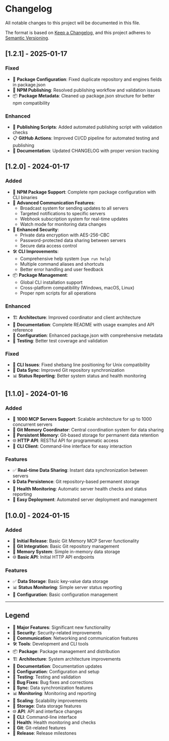 # Changelog

All notable changes to this project will be documented in this file.

The format is based on [Keep a Changelog](https://keepachangelog.com/en/1.0.0/),
and this project adheres to [Semantic Versioning](https://semver.org/spec/v2.0.0.html).

## [1.2.1] - 2025-01-17

### Fixed
- 🐛 **Package Configuration**: Fixed duplicate repository and engines fields in package.json
- 🔧 **NPM Publishing**: Resolved publishing workflow and validation issues
- 📦 **Package Metadata**: Cleaned up package.json structure for better npm compatibility

### Enhanced
- 🚀 **Publishing Scripts**: Added automated publishing script with validation checks
- 📋 **GitHub Actions**: Improved CI/CD pipeline for automated testing and publishing
- 📖 **Documentation**: Updated CHANGELOG with proper version tracking

## [1.2.0] - 2024-01-17

### Added
- 🚀 **NPM Package Support**: Complete npm package configuration with CLI binaries
- 📡 **Advanced Communication Features**:
  - Broadcast system for sending updates to all servers
  - Targeted notifications to specific servers
  - Webhook subscription system for real-time updates
  - Watch mode for monitoring data changes
- 🔐 **Enhanced Security**:
  - Private data encryption with AES-256-CBC
  - Password-protected data sharing between servers
  - Secure data access control
- 🛠️ **CLI Improvements**:
  - Comprehensive help system (`npm run help`)
  - Multiple command aliases and shortcuts
  - Better error handling and user feedback
- 📦 **Package Management**:
  - Global CLI installation support
  - Cross-platform compatibility (Windows, macOS, Linux)
  - Proper npm scripts for all operations

### Enhanced
- 🏗️ **Architecture**: Improved coordinator and client architecture
- 📖 **Documentation**: Complete README with usage examples and API reference
- 🔧 **Configuration**: Enhanced package.json with comprehensive metadata
- 🧪 **Testing**: Better test coverage and validation

### Fixed
- 🐛 **CLI Issues**: Fixed shebang line positioning for Unix compatibility
- 🔄 **Data Sync**: Improved Git repository synchronization
- 📊 **Status Reporting**: Better system status and health monitoring

## [1.1.0] - 2024-01-16

### Added
- 🎯 **1000 MCP Servers Support**: Scalable architecture for up to 1000 concurrent servers
- 🔄 **Git Memory Coordinator**: Central coordination system for data sharing
- 💾 **Persistent Memory**: Git-based storage for permanent data retention
- 🌐 **HTTP API**: RESTful API for programmatic access
- 📱 **CLI Client**: Command-line interface for easy interaction

### Features
- ✅ **Real-time Data Sharing**: Instant data synchronization between servers
- 🔒 **Data Persistence**: Git repository-based permanent storage
- 🏥 **Health Monitoring**: Automatic server health checks and status reporting
- 🔧 **Easy Deployment**: Automated server deployment and management

## [1.0.0] - 2024-01-15

### Added
- 🎉 **Initial Release**: Basic Git Memory MCP Server functionality
- 📁 **Git Integration**: Basic Git repository management
- 🔄 **Memory System**: Simple in-memory data storage
- 🌐 **Basic API**: Initial HTTP API endpoints

### Features
- ✅ **Data Storage**: Basic key-value data storage
- 📊 **Status Monitoring**: Simple server status reporting
- 🔧 **Configuration**: Basic configuration management

---

## Legend

- 🚀 **Major Features**: Significant new functionality
- 🔐 **Security**: Security-related improvements
- 📡 **Communication**: Networking and communication features
- 🛠️ **Tools**: Development and CLI tools
- 📦 **Package**: Package management and distribution
- 🏗️ **Architecture**: System architecture improvements
- 📖 **Documentation**: Documentation updates
- 🔧 **Configuration**: Configuration and setup
- 🧪 **Testing**: Testing and validation
- 🐛 **Bug Fixes**: Bug fixes and corrections
- 🔄 **Sync**: Data synchronization features
- 📊 **Monitoring**: Monitoring and reporting
- 🎯 **Scaling**: Scalability improvements
- 💾 **Storage**: Data storage features
- 🌐 **API**: API and interface changes
- 📱 **CLI**: Command-line interface
- 🏥 **Health**: Health monitoring and checks
- 📁 **Git**: Git-related features
- 🎉 **Release**: Release milestones